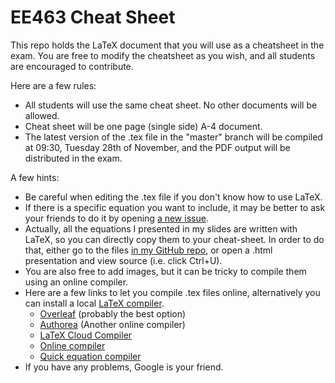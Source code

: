 # EE463 Cheat Sheet

This repo holds the LaTeX document that you will use as a cheatsheet in the exam.
You are free to modify the cheatsheet as you wish, and all students are encouraged to contribute. 

Here are a few rules:

- All students will use the same cheat sheet. No other documents will be allowed.
- Cheat sheet will be one page (single side) A-4 document.
- The latest version of the .tex file in the "master" branch will be compiled at 09:30, Tuesday 28th of November, and the PDF output will be distributed in the exam. 

A few hints:

- Be careful when editing the .tex file if you don't know how to use LaTeX.
- If there is a specific equation you want to include, it may be better to ask your friends to do it by opening [a new issue](https://github.com/odtu/ee463-cheatsheet/issues/new).
- Actually, all the equations I presented in my slides are written with LaTeX, so you can directly copy them to your cheat-sheet. In order to do that, either go to the files [in my GitHub repo](https://github.com/ozank/ozank.github.io/tree/master/presentations), or open a .html presentation and view source (i.e. click Ctrl+U).
- You are also free to add images, but it can be tricky to compile them using an online compiler.
- Here are a few links to let you compile .tex files online, alternatively you can install a local [LaTeX compiler](https://www.tug.org/begin.html).
    - [Overleaf](https://www.overleaf.com/) (probably the best option)
    - [Authorea](https://www.authorea.com/) (Another online compiler)
    - [LaTeX Cloud Compiler](https://latexonline.cc/)
    - [Online compiler](http://manuels.github.io/texlive.js)
    - [Quick equation compiler](http://www.hostmath.com/)
- If you have any problems, Google is your friend.
